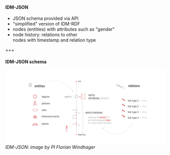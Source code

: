 #### IDM-JSON

* JSON schema provided via API<!-- .element: class="fragment" -->
* "simplified" version of IDM-RDF<!-- .element: class="fragment" -->
* nodes (entities) with attributes such as "gender"<!-- .element: class="fragment" -->
* node history: relations to other<br/>nodes with timestamp and relation type<!-- .element: class="fragment" -->

+++

#### IDM-JSON schema<!-- .element: style="float: left" -->

![IDM-JSON](images/IDMJSON2.png)
*IDM-JSON: image by PI Florian Windhager*<!-- .element: style="float: left; font-size: x-small" -->

